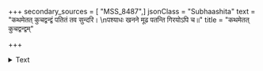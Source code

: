 +++
secondary_sources = [ "MSS_8487",]
jsonClass = "Subhaashita"
text = "कथमेतत् कुचद्वन्द्वं पतितं तव सुन्दरि।  \nपश्याधः खनने मूढ पतन्ति गिरयोऽपि च॥"
title = "कथमेतत् कुचद्वन्द्वम्"

+++

<details><summary>Text</summary>

कथमेतत् कुचद्वन्द्वं पतितं तव सुन्दरि।  
पश्याधः खनने मूढ पतन्ति गिरयोऽपि च॥
</details>
